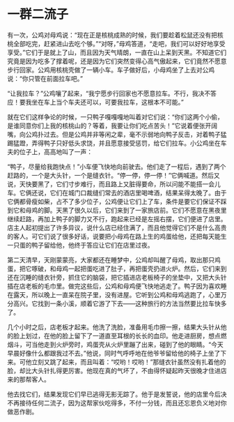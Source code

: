 # 一群二流子

有一次，公鸡对母鸡说：“现在正是核桃成熟的时候，我们要趁着松鼠还没有把核桃全部吃完，赶紧进山去吃个够。”“对呀，”母鸡答道，“走吧，我们可以好好地享受享受。”它们于是就上了山，而且因为天气晴朗，一直在山上呆到天黑。不知道它们究竟是因为吃多了撑着呢，还是因为它们突然变得心高气傲起来，它们竟然不愿意步行回家。公鸡用核桃壳做了一辆小车。车子做好后，小母鸡坐了上去对公鸡说：“你只管在前面拉车吧。” 

“让我拉车？”公鸡嚷了起来，“我宁愿步行回家也不愿意拉车。不行，我决不答应！要我坐在车上当个车夫还可以，可要我拉车，这根本不可能。” 

就在它们这样争论的时候，一只鸭子嘎嘎嘎地叫着对它们说：“你们这两个小偷，是谁同意你们上我的核桃山的？等着，我要让你们吃点苦头！”它说着便张开阔嘴，向公鸡扑过去。但是公鸡并非等闲之辈，毫不示弱地向鸭子反击，对着鸭子猛踢猛蹬，弄得鸭子只好低头求饶，并且愿意接受惩罚，给它们拉车。小公鸡坐在车夫的位子上，高高地叫了一声： 

“鸭子，尽量给我跑快点！”小车便飞快地向前驶去。他们走了一程后，遇到了两个赶路的，一个是大头针，一个是缝衣针。“停一停，停一停！”它俩喊道。然后又说，天快要黑了，它们寸步难行，而且路上又脏得要命，所以问能不能搭一会儿车。它俩还说，它们在城门口裁缝们常去的酒店里喝啤酒，结果呆得太晚了。由于它俩都骨瘦如柴，占不了多少位子，公鸡便让它们上了车，条件是要它们保证不踩到它和母鸡的脚。天黑了很久以后，它们来到了一家旅店前。它们不愿意在黑夜里继续赶路，再加上鸭子的脚力又不行，跑起来已经是左摇右摆，它们便进了店里。店主人起初提出了许多异议，说什么店已经住满了，而且他觉得它们不是什么高贵的客人。可它们说了很多好话，说要把小母鸡在路上生的鸡蛋给他，还把每天能生一只蛋的鸭子留给他，他终于答应让它们在店里过夜。

第二天清早，天刚蒙蒙亮，大家都还在睡梦中，公鸡却叫醒了母鸡，取出那只鸡蛋，把它啄破，和母鸡一起把蛋吃进了肚子，再把蛋壳扔进火炉。然后，它们来到还在沉睡的缝衣针旁，抓住它的脑袋，把它插进店老板椅子的坐垫中，又把大头针插在店老板的毛巾里。做完这些后，公鸡和母鸡便飞快地逃走了。鸭子因为喜欢睡在露天，所以晚上一直呆在院子里，没有进屋。它听到公鸡和母鸡逃跑了，心里万分高兴。它找到一条小溪，顺着它游了下去――这种旅行的方法当然要比拉车快多了。

几个小时之后，店老板才起来。他洗了洗脸，准备用毛巾擦一擦，结果大头针从他的脸上划过，在他的脸上留下了一道直至耳根的长长的血印。他走进厨房，想点燃烟斗，可当他走到火炉旁时，鸡蛋壳从火炉里蹦了出来，碰到了他的眼睛。“今天早晨好像什么都跟我过不去。”他说，同时气呼呼地在他爷爷留给他的椅子上坐了下来。可他立刻又跳了起来，而且叫着：“哎哟！哎哟！”那缝衣针虽然没有扎着他的脸，却比大头针扎得更厉害。他现在真的气坏了，不由得怀疑起昨天很晚才住进店来的那帮客人。

他去找它们，结果发现它们早已逃得无影无踪了。他于是发誓说，他的店里今后决不再接待任何二流子，因为这帮家伙吃得多，不付一分钱，而且还忘恩负义地对你做恶作剧。 

      